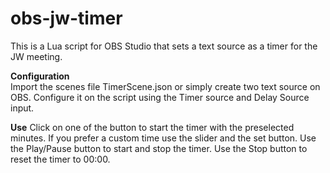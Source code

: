 # obs-jw-timer

This is a Lua script for OBS Studio that sets a text source as a timer for the JW meeting.  

**Configuration**  
Import the scenes file TimerScene.json or simply create two text source on OBS.
Configure it on the script using the Timer source and Delay Source input.

**Use**
Click on one of the button to start the timer with the preselected minutes.
If you prefer a custom time use the slider and the set button.
Use the Play/Pause button to start and stop the timer.
Use the Stop button to reset the timer to 00:00.
